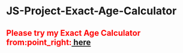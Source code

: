 # JS-Project-Exact-Age-Calculator
<h2 style="color : red">Please try my Exact Age Calculator from:point_right:<a href="https://yadoxis.github.io/JS-Project-Exact-Age-Calculator/" target="_blank" rel="noopener noreferrer"> here</a> </h2>

